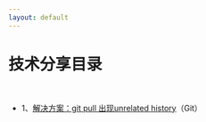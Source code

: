 ```yaml
---
layout: default
---
```


# [](#TOC)技术分享目录

&nbsp;&nbsp; 

* 1、[解决方案：git pull 出现unrelated history](01-git-pull-unrelated)（Git）